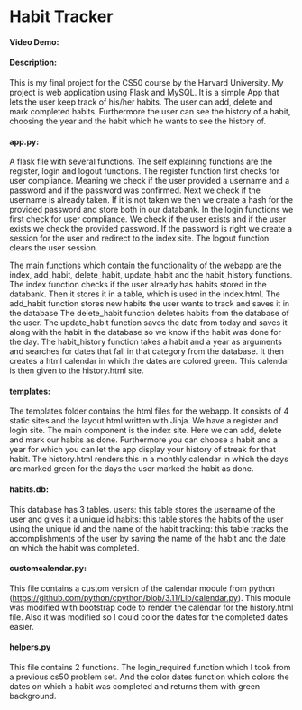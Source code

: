# Habit Tracker
#### Video Demo:  <URL HERE>
#### Description:
This is my final project for the CS50 course by the Harvard University.
My project is web application using Flask and MySQL.
It is a simple App that lets the user keep track of his/her habits.
The user can add, delete and mark completed habits.
Furthermore the user can see the history of a habit, choosing the year and the habit which he wants to see the history of.

#### app.py:
A flask file with several functions.
The self explaining functions are the register, login and logout functions.
The register function first checks for user compliance. Meaning we check if the user provided a username and a password and if the password was confirmed. Next we check if the username is already taken. If it is not taken we then we create a hash for the provided password and store both in our databank.
In the login functions we first check for user compliance. We check if the user exists and if the user exists we check the provided password. If the password is right we create a session for the user and redirect to the index site.
The logout function clears the user session.

The main functions which contain the functionality of the webapp are the index, add_habit, delete_habit, update_habit and the habit_history functions.
The index function checks if the user already has habits stored in the databank. Then it stores it in a table, which is used in the index.html.
The add_habit function stores new habits the user wants to track and saves it in the database
The delete_habit function deletes habits from the database of the user.
The update_habit function saves the date from today and saves it along with the habit in the database so we know if the habit was done for the day.
The habit_history function takes a habit and a year as arguments and searches for dates that fall in that category from the database. It then creates a html calendar in which the dates are colored green. This calendar is then given to the history.html site.

#### templates:
The templates folder contains the html files for the webapp.
It consists of 4 static sites and the layout.html written with Jinja.
We have a register and login site.
The main component is the index site. Here we can add, delete and mark our habits as done. Furthermore you can choose a habit and a year for which you can let the app display your history of streak for that habit.
The history.html renders this in a monthly calendar in which the days are marked green for the days the user marked the habit as done.

#### habits.db:
This database has 3 tables.
users:
this table stores the username of the user and gives it a unique id
habits:
this table stores the habits of the user using the unique id and the name of the habit
tracking:
this table tracks the accomplishments of the user by saving the name of the habit and the date on which the habit was completed.

#### customcalendar.py:
This file contains a custom version of the calendar module from python (https://github.com/python/cpython/blob/3.11/Lib/calendar.py).
This module was modified with bootstrap code to render the calendar for the history.html file. Also it was modified so I could color the dates for the completed dates easier.

#### helpers.py
This file contains 2 functions.
The login_required function which I took from a previous cs50 problem set. And the color dates function which colors the dates on which a habit was completed and returns them with green background.